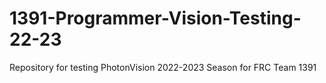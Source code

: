 # 1391-Programmer-Vision-Testing-22-23

Repository for testing PhotonVision 2022-2023 Season for FRC Team 1391
